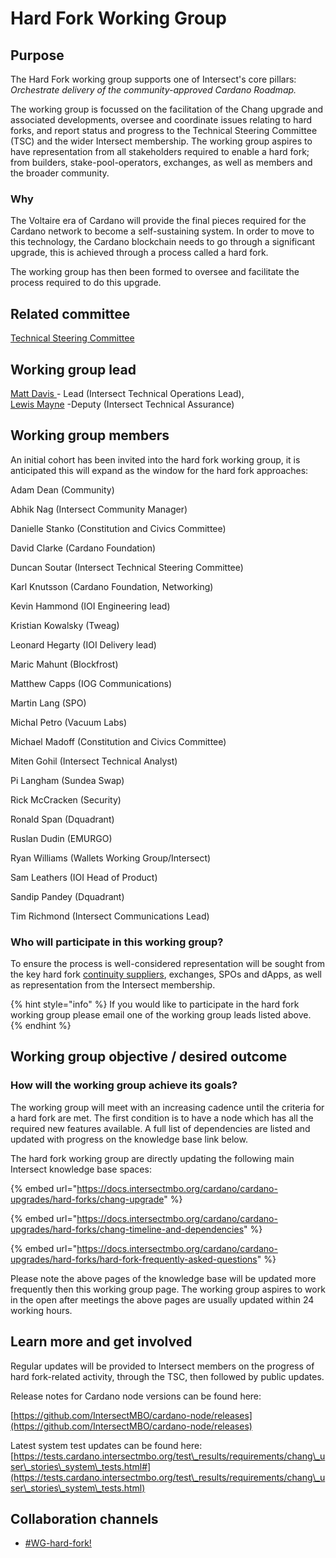 # Hard Fork Working Group

## Purpose

The Hard Fork working group supports one of Intersect's core pillars: _Orchestrate delivery of the community-approved Cardano Roadmap._

The working group is focussed on the facilitation of the Chang upgrade and associated developments, oversee and coordinate issues relating to hard forks, and report status and progress to the Technical Steering Committee (TSC) and the wider Intersect membership. The working group aspires to have representation from all stakeholders required to enable a hard fork; from builders, stake-pool-operators, exchanges, as well as members and the broader community.

### Why

The Voltaire era of Cardano will provide the final pieces required for the Cardano network to become a self-sustaining system. In order to move to this technology, the Cardano blockchain needs to go through a significant upgrade, this is achieved through a process called a hard fork.

The working group has then been formed to oversee and facilitate the process required to do this upgrade.

## Related committee

[Technical Steering Committee](https://app.gitbook.com/o/Prbm1mtkwSsGWSvG1Bfd/s/Yzy77cQuAEYNjeNy3YrN/ "mention")

## Working group lead

[Matt Davis ](mailto:matt.davis@intersectmbo.org)- Lead (Intersect Technical Operations Lead), \
[Lewis Mayne](mailto:lewis.mayne@intersectmbo.org) -Deputy  (Intersect Technical Assurance)&#x20;

## Working group members

An initial cohort has been invited into the hard fork working group, it is anticipated this will expand as the window for the hard fork approaches:

Adam Dean (Community)

Abhik Nag (Intersect Community Manager)

Danielle Stanko (Constitution and Civics Committee)

David Clarke (Cardano Foundation)

Duncan Soutar (Intersect Technical Steering Committee)

Karl Knutsson (Cardano Foundation, Networking)

Kevin Hammond (IOI Engineering lead)

Kristian Kowalsky (Tweag)

Leonard Hegarty (IOI Delivery lead)

Maric Mahunt (Blockfrost)

Matthew Capps (IOG Communications)

Martin Lang (SPO)

Michal Petro (Vacuum Labs)

Michael Madoff (Constitution and Civics Committee)

Miten Gohil (Intersect Technical Analyst)

Pi Langham (Sundea Swap)

Rick McCracken (Security)

Ronald Span (Dquadrant)

Ruslan Dudin (EMURGO)

Ryan Williams (Wallets Working Group/Intersect)

Sam Leathers (IOI Head of Product)

Sandip Pandey (Dquadrant)

Tim Richmond (Intersect Communications Lead)

### Who will participate in this working group?

To ensure the process is well-considered representation will be sought from the key hard fork [continuity suppliers](https://www.intersectmbo.org/news/cardano-continuity), exchanges, SPOs and dApps, as well as representation from the Intersect membership.

{% hint style="info" %}
If you would like to participate in the hard fork working group please email one of the working group leads listed above.
{% endhint %}

## Working group objective / desired outcome

### How will the working group achieve its goals?

The working group will meet with an increasing cadence until the criteria for a hard fork are met. The first condition is to have a node which has all the required new features available. A full list of dependencies are listed and updated with progress on the knowledge base link below.&#x20;

The hard fork working group are directly updating the following main Intersect knowledge base spaces:

{% embed url="https://docs.intersectmbo.org/cardano/cardano-upgrades/hard-forks/chang-upgrade" %}

{% embed url="https://docs.intersectmbo.org/cardano/cardano-upgrades/hard-forks/chang-timeline-and-dependencies" %}

{% embed url="https://docs.intersectmbo.org/cardano/cardano-upgrades/hard-forks/hard-fork-frequently-asked-questions" %}

Please note the above pages of the knowledge base will be updated more frequently then this working group page. The working group aspires to work in the open after meetings the above pages are usually updated within 24 working hours.&#x20;

## Learn more and get involved

Regular updates will be provided to Intersect members on the progress of hard fork-related activity, through the TSC, then followed by public updates.

Release notes for Cardano node versions can be found here:

[https://github.com/IntersectMBO/cardano-node/releases](https://github.com/IntersectMBO/cardano-node/releases)

Latest system test updates can be found here: [https://tests.cardano.intersectmbo.org/test\_results/requirements/chang\_user\_stories\_system\_tests.html#](https://tests.cardano.intersectmbo.org/test\_results/requirements/chang\_user\_stories\_system\_tests.html)

## Collaboration channels&#x20;

* [#WG-hard-fork!](https://discord.com/channels/1136727663583698984/1242097284619960411)
